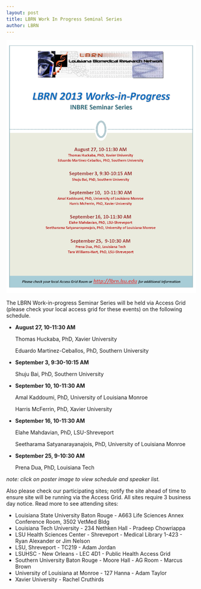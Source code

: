 ```yaml
---
layout: post
title: LBRN Work In Progress Seminal Series
author: LBRN
---
```


![Flyer](/assets/images/wipflyer.png)

The LBRN Work-in-progress Seminar Series will be held via Access Grid (please check your local access grid for these events) on the following schedule.

- **August 27, 10-11:30 AM**

  Thomas Huckaba, PhD, Xavier University 

	Eduardo Martinez-Ceballos, PhD, Southern University 

- **September 3, 9:30-10:15 AM**

  Shuju Bai, PhD, Southern University

- **September 10, 10-11:30 AM**

  Amal Kaddoumi, PhD, University of Louisiana Monroe
	
	Harris McFerrin, PhD, Xavier University

- **September 16, 10-11:30 AM**

  Elahe Mahdavian, PhD, LSU-Shreveport
	
	Seetharama Satyanarayanajois, PhD, University of Louisiana Monroe

- **September 25, 9-10:30 AM**

  Prena Dua, PhD, Louisiana Tech

_note: click on poster image to view schedule and speaker list._

Also please check our participating sites; notify the site ahead of time to ensure site will be running via the Access Grid. All sites require 3 business day notice.  Read more to see attending sites: 

- Louisiana State University Baton Rouge - A663 Life Sciences Annex Conference Room, 3502 VetMed Bldg
- Louisiana Tech University - 234 Nethken Hall - Pradeep Chowriappa
- LSU Health Sciences Center - Shreveport - Medical Library 1-423 - Ryan Alexander or Jim Nelson
- LSU, Shreveport - TC219 - Adam Jordan
- LSUHSC - New Orleans - LEC 4D1 - Public Health Access Grid
- Southern University Baton Rouge - Moore Hall - AG Room - Marcus Brown
- University of Louisiana at Monroe - 127 Hanna - Adam Taylor
- Xavier University - Rachel Cruthirds
